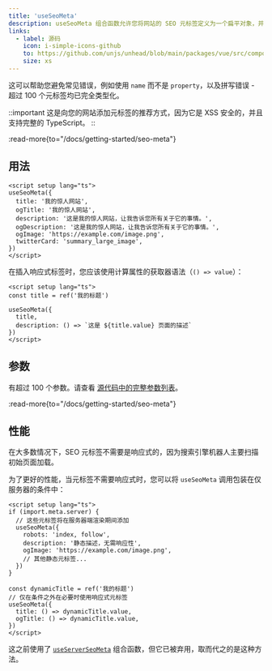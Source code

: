 ```yaml
---
title: 'useSeoMeta'
description: useSeoMeta 组合函数允许您将网站的 SEO 元标签定义为一个扁平对象，并支持完整的 TypeScript。
links:
  - label: 源码
    icon: i-simple-icons-github
    to: https://github.com/unjs/unhead/blob/main/packages/vue/src/composables.ts
    size: xs
---
```


这可以帮助您避免常见错误，例如使用 `name` 而不是 `property`，以及拼写错误 - 超过 100 个元标签均已完全类型化。

::important
这是向您的网站添加元标签的推荐方式，因为它是 XSS 安全的，并且支持完整的 TypeScript。
::

:read-more{to="/docs/getting-started/seo-meta"}

## 用法

```vue [app/app.vue]
<script setup lang="ts">
useSeoMeta({
  title: '我的惊人网站',
  ogTitle: '我的惊人网站',
  description: '这是我的惊人网站，让我告诉您所有关于它的事情。',
  ogDescription: '这是我的惊人网站，让我告诉您所有关于它的事情。',
  ogImage: 'https://example.com/image.png',
  twitterCard: 'summary_large_image',
})
</script>
```

在插入响应式标签时，您应该使用计算属性的获取器语法（`() => value`）：

```vue [app/app.vue]
<script setup lang="ts">
const title = ref('我的标题')

useSeoMeta({
  title,
  description: () => `这是 ${title.value} 页面的描述`
})
</script>
```

## 参数

有超过 100 个参数。请查看 [源代码中的完整参数列表](https://github.com/harlan-zw/zhead/blob/main/packages/zhead/src/metaFlat.ts#L1035)。

:read-more{to="/docs/getting-started/seo-meta"}

## 性能

在大多数情况下，SEO 元标签不需要是响应式的，因为搜索引擎机器人主要扫描初始页面加载。

为了更好的性能，当元标签不需要响应式时，您可以将 `useSeoMeta` 调用包装在仅服务器的条件中：

```vue [app/app.vue]
<script setup lang="ts">
if (import.meta.server) {
  // 这些元标签将在服务器端渲染期间添加
  useSeoMeta({
    robots: 'index, follow',
    description: '静态描述，无需响应性',
    ogImage: 'https://example.com/image.png',
    // 其他静态元标签...
  })
}

const dynamicTitle = ref('我的标题')
// 仅在条件之外在必要时使用响应式元标签
useSeoMeta({
  title: () => dynamicTitle.value,
  ogTitle: () => dynamicTitle.value,
})
</script>
```

这之前使用了 [`useServerSeoMeta`](/docs/api/composables/use-server-seo-meta) 组合函数，但它已被弃用，取而代之的是这种方法。
